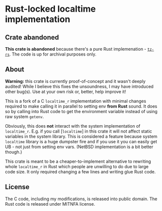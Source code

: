 # Rust-locked localtime implementation

## Crate abandoned

**This crate is abandoned** because there's a pure Rust implemenation - [`tz-rs`](https://docs.rs/tz-rs/).
The code is up for archival purposes only.

## About

**Warning:** this crate is currently proof-of-concept and it wasn't deeply audited!
While I believe this fixes the unsoundness, I may have introduced other bug(s).
Use at your own risk or, better, help improve it!

This is a fork of a C `localtime_r` implementation with minimal changes required to make
calling it in parallel to setting env **from Rust** sound. It does so by calling into Rust code
to get the environment variable instead of using raw system `getenv`.

Obviously, this does **not** interact with the system implementation of `localtime_r`.
E.g. if you call [`localtime`] in this crate it will not affect static variables in the system
library. This is considered a feature because system `localtime` library is a huge dumpster
fire and if you use it you can easily get UB - not just from setting env vars. (NetBSD
implementation is a bit better though.)

This crate is meant to be a cheaper-to-implement alternative to rewriting whole `localtime_r` in
Rust which people are unwilling to do due to large code size. It only required changing a few
lines and writing glue Rust code.

## License

The C code, including my modifications, is released into public domain.
The Rust code is released under MITNFA license.
